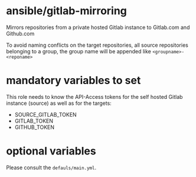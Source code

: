 # ansible/gitlab-mirroring

Mirrors repositories from a private hosted Gitlab instance to Gitlab.com and Github.com

To avoid naming conflicts on the target repositories, all source repositories belonging
to a group, the group name will be appended like `<groupname>-<reponame>`

# mandatory variables to set

This role needs to know the API-Access tokens for the self hosted Gitlab instance (source) as well as for the targets:

* SOURCE_GITLAB_TOKEN
* GITLAB_TOKEN
* GITHUB_TOKEN

# optional variables

Please consult the `defauls/main.yml`.
